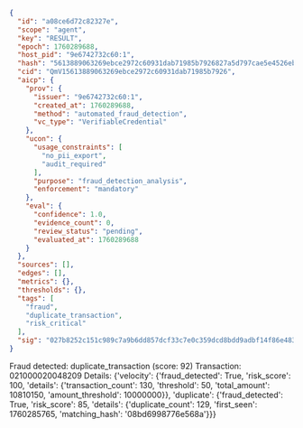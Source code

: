 ```json
{
  "id": "a08ce6d72c82327e",
  "scope": "agent",
  "key": "RESULT",
  "epoch": 1760289688,
  "host_pid": "9e6742732c60:1",
  "hash": "5613889063269ebce2972c60931dab71985b7926827a5d797cae5e4526eb88d5",
  "cid": "QmV15613889063269ebce2972c60931dab71985b7926",
  "aicp": {
    "prov": {
      "issuer": "9e6742732c60:1",
      "created_at": 1760289688,
      "method": "automated_fraud_detection",
      "vc_type": "VerifiableCredential"
    },
    "ucon": {
      "usage_constraints": [
        "no_pii_export",
        "audit_required"
      ],
      "purpose": "fraud_detection_analysis",
      "enforcement": "mandatory"
    },
    "eval": {
      "confidence": 1.0,
      "evidence_count": 0,
      "review_status": "pending",
      "evaluated_at": 1760289688
    }
  },
  "sources": [],
  "edges": [],
  "metrics": {},
  "thresholds": {},
  "tags": [
    "fraud",
    "duplicate_transaction",
    "risk_critical"
  ],
  "sig": "027b8252c151c989c7a9b6dd857dcf33c7e0c359dcd8bdd9adbf14f86e483920"
}
```

Fraud detected: duplicate_transaction (score: 92)
Transaction: 021000020048209
Details: {'velocity': {'fraud_detected': True, 'risk_score': 100, 'details': {'transaction_count': 130, 'threshold': 50, 'total_amount': 10810150, 'amount_threshold': 10000000}}, 'duplicate': {'fraud_detected': True, 'risk_score': 85, 'details': {'duplicate_count': 129, 'first_seen': 1760285765, 'matching_hash': '08bd6998776e568a'}}}